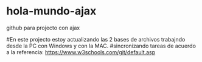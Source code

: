 # hola-mundo-ajax
github para projecto con ajax


#En este projecto estoy actualizando las 2 bases de archivos trabajndo desde la PC con Windows y con la MAC.
#sincronizando tareas de acuerdo a la referencia: https://www.w3schools.com/git/default.asp
